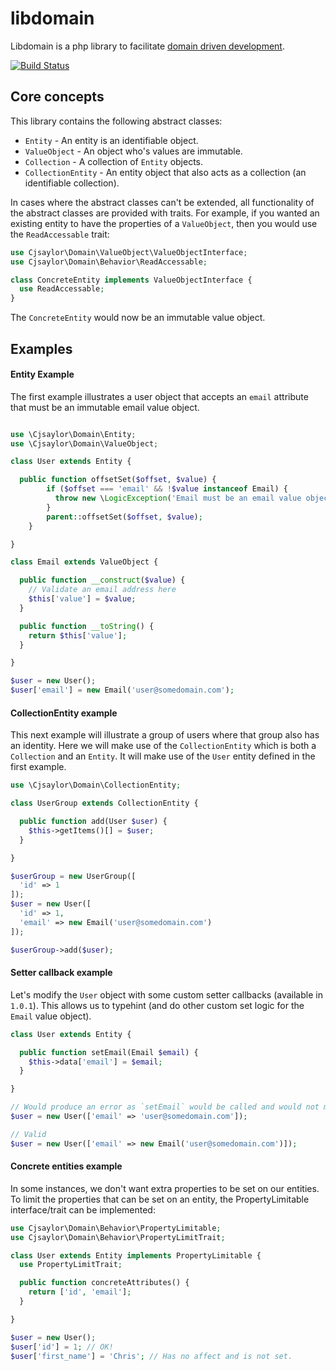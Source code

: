 # libdomain

Libdomain is a php library to facilitate [domain driven development](http://en.wikipedia.org/wiki/Domain-driven_design).

[![Build Status](https://travis-ci.org/cjsaylor/libdomain.svg?branch=master)](https://travis-ci.org/cjsaylor/libdomain)

## Core concepts

This library contains the following abstract classes:

* `Entity` - An entity is an identifiable object.
* `ValueObject` - An object who's values are immutable.
* `Collection` - A collection of `Entity` objects.
* `CollectionEntity` - An entity object that also acts as a collection (an identifiable collection).

In cases where the abstract classes can't be extended, all functionality of the abstract classes are provided
with traits. For example, if you wanted an existing entity to have the properties of a `ValueObject`, then you would
use the `ReadAccessable` trait:

```php
use Cjsaylor\Domain\ValueObject\ValueObjectInterface;
use Cjsaylor\Domain\Behavior\ReadAccessable;

class ConcreteEntity implements ValueObjectInterface {
  use ReadAccessable;
}
```

The `ConcreteEntity` would now be an immutable value object.

## Examples

#### Entity Example

The first example illustrates a user object that accepts an `email` attribute that must be an immutable email value object.

```php

use \Cjsaylor\Domain\Entity;
use \Cjsaylor\Domain\ValueObject;

class User extends Entity {

  public function offsetSet($offset, $value) {
		if ($offset === 'email' && !$value instanceof Email) {
		  throw new \LogicException('Email must be an email value object!');
		}
		parent::offsetSet($offset, $value);
	}

}

class Email extends ValueObject {

  public function __construct($value) {
    // Validate an email address here
    $this['value'] = $value;
  }

  public function __toString() {
    return $this['value'];
  }

}

$user = new User();
$user['email'] = new Email('user@somedomain.com');
```

#### CollectionEntity example

This next example will illustrate a group of users where that group also has an identity.
Here we will make use of the `CollectionEntity` which is both a `Collection` and an `Entity`.
It will make use of the `User` entity defined in the first example.

```php
use \Cjsaylor\Domain\CollectionEntity;

class UserGroup extends CollectionEntity {

  public function add(User $user) {
    $this->getItems()[] = $user;
  }

}

$userGroup = new UserGroup([
  'id' => 1
]);
$user = new User([
  'id' => 1,
  'email' => new Email('user@somedomain.com')
]);

$userGroup->add($user);
```

#### Setter callback example

Let's modify the `User` object with some custom setter callbacks (available in `1.0.1`).
This allows us to typehint (and do other custom set logic for the `Email` value object).

```php
class User extends Entity {

  public function setEmail(Email $email) {
    $this->data['email'] = $email;
  }

}

// Would produce an error as `setEmail` would be called and would not match the type.
$user = new User(['email' => 'user@somedomain.com']);

// Valid
$user = new User(['email' => new Email('user@somedomain.com')]);
```

#### Concrete entities example

In some instances, we don't want extra properties to be set on our entities. To limit the properties
that can be set on an entity, the PropertyLimitable interface/trait can be implemented:

```php
use Cjsaylor\Domain\Behavior\PropertyLimitable;
use Cjsaylor\Domain\Behavior\PropertyLimitTrait;

class User extends Entity implements PropertyLimitable {
  use PropertyLimitTrait;

  public function concreteAttributes() {
    return ['id', 'email'];
  }

}

$user = new User();
$user['id'] = 1; // OK!
$user['first_name'] = 'Chris'; // Has no affect and is not set.
```
